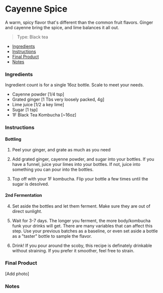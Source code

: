 # Cayenne Spice
A warm, spicy flavor that's different than the common fruit flavors. Ginger and cayenne bring the spice, and lime balances it all out. 

> Type: Black tea

- [Ingredients](#Ingredients)
- [Instructions](#Instructions)
- [Final Product](#Final-Product)
- [Notes](#Notes)

### Ingredients
Ingredient count is for a single 16oz bottle. Scale to meet your needs.

* Cayenne powder [1/4 tsp]
* Grated ginger [1 Tbs very loosely packed, 4g]
* Lime juice [1/2 a key lime]
* Sugar [1 tsp] 
* 1F Black Tea Kombucha [~16oz]

### Instructions

#### Bottling

1. Peel your ginger, and grate as much as you need

2. Add grated ginger, cayenne powder, and sugar into your bottles. If you have a funnel, juice your limes into your bottles. If not, juice into something you can pour into the bottles. 

3. Top off with your 1F kombucha. Flip your bottle a few times until the sugar is desolved.

#### 2nd Fermentation

4. Set aside the bottles and let them ferment. Make sure they are out of direct sunlight.

7. Wait for 3-7 days. The longer you ferment, the more body/kombucha funk your drinks will get. There are many variables that can affect this step. Use your previous batches as a baseline, or even set aside a bottle as a "taster" bottle to sample the flavor.

8. Drink! If you pour around the scoby, this recipe is definately drinkable without straining. If you prefer it smoother, feel free to strain.


### Final Product

[Add photo]

### Notes 
